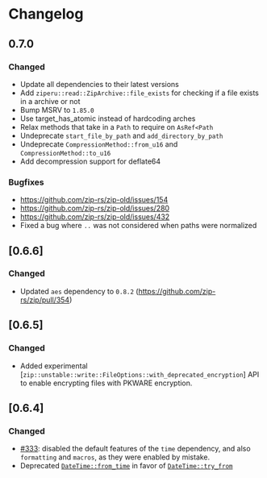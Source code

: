 Changelog
=========

0.7.0
-----

### Changed

- Update all dependencies to their latest versions
- Add `ziperu::read::ZipArchive::file_exists` for checking if a file exists in a archive or not
- Bump MSRV to `1.85.0`
- Use target_has_atomic instead of hardcoding arches
- Relax methods that take in a `Path` to require on `AsRef<Path`
- Undeprecate `start_file_by_path` and `add_directory_by_path`
- Undeprecate `CompressionMethod::from_u16` and `CompressionMethod::to_u16`
- Add decompression support for deflate64

### Bugfixes

- https://github.com/zip-rs/zip-old/issues/154
- https://github.com/zip-rs/zip-old/issues/280
- https://github.com/zip-rs/zip-old/issues/432
- Fixed a bug where `..` was not considered when paths were normalized

[0.6.6]
-------

### Changed

- Updated `aes` dependency to `0.8.2` (https://github.com/zip-rs/zip/pull/354)

[0.6.5]
-------

### Changed

- Added experimental [`zip::unstable::write::FileOptions::with_deprecated_encryption`] API to enable encrypting files with PKWARE encryption.

[0.6.4]
-------

### Changed

 - [#333](https://github.com/zip-rs/zip/pull/333): disabled the default features of the `time` dependency, and also `formatting` and `macros`, as they were enabled by mistake.
 - Deprecated [`DateTime::from_time`](https://docs.rs/zip/0.6/zip/struct.DateTime.html#method.from_time) in favor of [`DateTime::try_from`](https://docs.rs/zip/0.6/zip/struct.DateTime.html#impl-TryFrom-for-DateTime)
